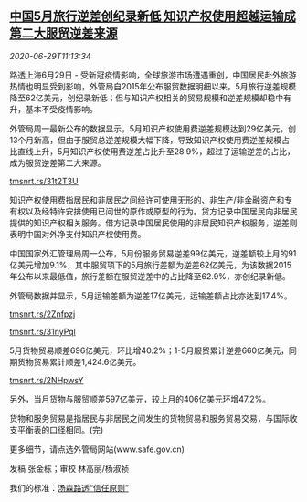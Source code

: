 <!--1593429794000-->
[中国5月旅行逆差创纪录新低 知识产权使用超越运输成第二大服贸逆差来源](https://cn.reuters.com/article/china-may-service-trade-0929-idCNKBS2401BX)
------

<div><i>2020-06-29T11:13:34</i></div><div class="StandardArticleBody_body"><p>路透上海6月29日 - 受新冠疫情影响，全球旅游市场遭遇重创，中国居民赴外旅游热情也明显受到影响，外管局自2015年公布服贸数据明细以来，5月旅行逆差规模降至62亿美元，创纪录新低；但与知识产权相关的贸易规模和逆差规模却稳中有升，基本不受疫情影响。 </p><p>外管局周一最新公布的数据显示，5月知识产权使用费逆差规模达到29亿美元，创13个月新高，但由于服贸总逆差规模大幅下降，导致知识产权使用费逆差规模占比直线上升，5月知识产权使用费逆差占比升至28.9%，超过了运输逆差的占比，成为服贸逆差第二大来源。 </p><p><a href="https://tmsnrt.rs/31t2T3U">tmsnrt.rs/31t2T3U</a> </p><p>知识产权使用费指居民和非居民之间经许可使用无形的、非生产/非金融资产和专有权以及经特许安排使用已问世的原作或原型的行为。贷方记录中国居民向非居民提供的知识产权相关服务。借方记录中国居民使用的非居民知识产权服务，逆差则表明中国对外净支付知识产权使用费。 </p><p>中国国家外汇管理局周一公布，5月份服务贸易逆差99亿美元，逆差额较上月的91亿美元增加9.1%，其中服贸项下的5月旅行差额为逆差62亿美元，为该数据2015年公布以来最低值，旅行差额在服贸逆差中的占比降至62.9%，亦创纪录新低。 </p><p>外管局数据并显示，5月运输差额为逆差17亿美元，运输差额占比亦达到17.4%。 </p><p><a href="https://tmsnrt.rs/2Znfpzj">tmsnrt.rs/2Znfpzj</a> </p><p><a href="https://tmsnrt.rs/31nyPql">tmsnrt.rs/31nyPql</a> </p><p>5月货物贸易顺差696亿美元，环比增40.2%；1-5月服贸累计逆差660亿美元，同期货物贸易累计顺差1,424.6亿美元。 </p><p><a href="https://tmsnrt.rs/2NHpwsY">tmsnrt.rs/2NHpwsY</a> </p><p>另外，当月货物与服贸顺差597亿美元，较上月的406亿美元环增47.2%。 </p><p>货物和服务贸易是指居民与非居民之间发生的货物贸易和服务贸易交易，与国际收支平衡表的口径相同。(完) </p><p>更多细节，请点选外管局网站(www.safe.gov.cn) </p><div class="Attribution_container"><div class="Attribution_attribution"><p class="Attribution_content">发稿 张金栋；审校 林高丽/杨淑祯 </p></div></div><div class="StandardArticleBody_trustBadgeContainer"><span class="StandardArticleBody_trustBadgeTitle">我们的标准：</span><span class="trustBadgeUrl"><a href="https://www.thomsonreuters.cn/content/dam/openweb/documents/pdf/china/brochures/about-us-1.pdf">汤森路透“信任原则”</a></span></div></div>

